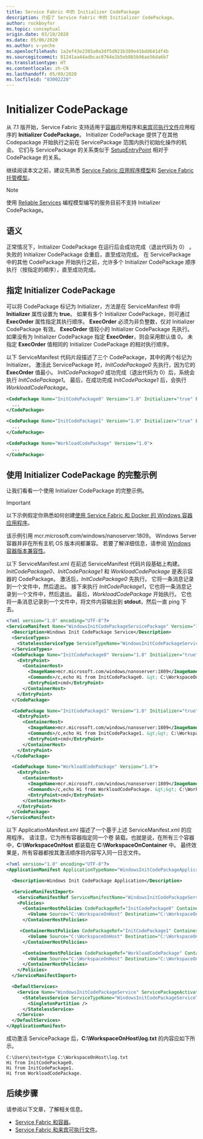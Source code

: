 ```yaml
---
title: Service Fabric 中的 Initializer CodePackage
description: 介绍了 Service Fabric 中的 Initializer CodePackage。
author: rockboyfor
ms.topic: conceptual
origin.date: 03/10/2020
ms.date: 05/06/2020
ms.author: v-yeche
ms.openlocfilehash: 1a2ef43e2385a0a3df5d921b389e41bdd641df4b
ms.sourcegitcommit: 81241aa44adbcac0764e2b5eb865b96ae56da6b7
ms.translationtype: HT
ms.contentlocale: zh-CN
ms.lasthandoff: 05/09/2020
ms.locfileid: "83002228"
---
```

# <a name="initializer-codepackages"></a>Initializer CodePackage

从 7.1 版开始，Service Fabric 支持适用于[容器][containers-introduction-link]应用程序和[来宾可执行文件][guest-executables-introduction-link]应用程序的 **Initializer CodePackage**。 Initializer CodePackage 提供了在其他 Codepackage 开始执行之前在 ServicePackage 范围内执行初始化操作的机会。 它们与 ServicePackage 的关系类似于 [SetupEntryPoint][setup-entry-point-link] 相对于 CodePackage 的关系。

继续阅读本文之前，建议先熟悉 [Service Fabric 应用程序模型][application-model-link]和 [Service Fabric 托管模型][hosting-model-link]。

> [!NOTE]
> 使用 [Reliable Services][reliable-services-link] 编程模型编写的服务目前不支持 Initializer CodePackage。

## <a name="semantics"></a>语义

正常情况下，Initializer CodePackage 在运行后会成功完成（退出代码为 0）  。 失败的 Initializer CodePackage 会重启，直至成功完成。 在 ServicePackage 中的其他 CodePackage 开始执行之前，允许多个 Initializer CodePackage 顺序执行（按指定的顺序），直至成功完成。   

## <a name="specifying-initializer-codepackages"></a>指定 Initializer CodePackage
可以将 CodePackage 标记为 Initializer，方法是在 ServiceManifest 中将 **Initializer** 属性设置为 **true**。 如果有多个 Initializer CodePackage，则可通过 **ExecOrder** 属性指定其执行顺序。 **ExecOrder** 必须为非负整数，仅对 Initializer CodePackage 有效。 **ExecOrder** 值较小的 Initializer CodePackage 先执行。 如果没有为 Initializer CodePackage 指定 **ExecOrder**，则会采用默认值 0。 未指定 **ExecOrder** 值相同的 Initializer CodePackage 的相对执行顺序。

以下 ServiceManifest 代码片段描述了三个 CodePackage，其中的两个标记为 Initializer。 激活此 ServicePackage 时，*InitCodePackage0* 先执行，因为它的 **ExecOrder** 值最小。 *InitCodePackage0* 成功完成（退出代码为 0）后，系统会执行 *InitCodePackage1*。 最后，在成功完成 *InitCodePackage1* 后，会执行 *WorkloadCodePackage*。

```xml
<CodePackage Name="InitCodePackage0" Version="1.0" Initializer="true" ExecOrder="0">
  ...
</CodePackage>

<CodePackage Name="InitCodePackage1" Version="1.0" Initializer="true" ExecOrder="1">
  ...
</CodePackage>

<CodePackage Name="WorkloadCodePackage" Version="1.0">
  ...
</CodePackage>
```
## <a name="complete-example-using-initializer-codepackages"></a>使用 Initializer CodePackage 的完整示例

让我们看看一个使用 Initializer CodePackage 的完整示例。

> [!IMPORTANT]
> 以下示例假定你熟悉如何创建[使用 Service Fabric 和 Docker 的 Windows 容器应用程序][containers-getting-started-link]。
>
> 该示例引用 mcr.microsoft.com/windows/nanoserver:1809。 Windows Server 容器并非在所有主机 OS 版本间都兼容。 若要了解详细信息，请参阅 [Windows 容器版本兼容性](https://docs.microsoft.com/virtualization/windowscontainers/deploy-containers/version-compatibility)。

以下 ServiceManifest.xml 在前述 ServiceManifest 代码片段基础上构建。 *InitCodePackage0*、*InitCodePackage1* 和 *WorkloadCodePackage* 是表示容器的 CodePackage。 激活后，*InitCodePackage0* 先执行。 它将一条消息记录到一个文件中，然后退出。 接下来执行 *InitCodePackage1*，它也将一条消息记录到一个文件中，然后退出。 最后，*WorkloadCodePackage* 开始执行。 它也将一条消息记录到一个文件中，将文件内容输出到 **stdout**，然后一直 ping 下去。

```xml
<?xml version="1.0" encoding="UTF-8"?>
<ServiceManifest Name="WindowsInitCodePackageServicePackage" Version="1.0" xmlns="http://schemas.microsoft.com/2011/01/fabric" xmlns:xsi="http://www.w3.org/2001/XMLSchema-instance">
  <Description>Windows Init CodePackage Service</Description>
  <ServiceTypes>
    <StatelessServiceType ServiceTypeName="WindowsInitCodePackageServiceType"  UseImplicitHost="true"/>
  </ServiceTypes>
  <CodePackage Name="InitCodePackage0" Version="1.0" Initializer="true" ExecOrder="0">
    <EntryPoint>
      <ContainerHost>
        <ImageName>mcr.microsoft.com/windows/nanoserver:1809</ImageName>
        <Commands>/c,echo Hi from InitCodePackage0. &gt; C:\WorkspaceOnContainer\log.txt</Commands>
        <EntryPoint>cmd</EntryPoint>
      </ContainerHost>
    </EntryPoint>
  </CodePackage>

  <CodePackage Name="InitCodePackage1" Version="1.0" Initializer="true" ExecOrder="1">
    <EntryPoint>
      <ContainerHost>
        <ImageName>mcr.microsoft.com/windows/nanoserver:1809</ImageName>
        <Commands>/c,echo Hi from InitCodePackage1. &gt;&gt; C:\WorkspaceOnContainer\log.txt</Commands>
        <EntryPoint>cmd</EntryPoint>
      </ContainerHost>
    </EntryPoint>
  </CodePackage>

  <CodePackage Name="WorkloadCodePackage" Version="1.0">
    <EntryPoint>
      <ContainerHost>
        <ImageName>mcr.microsoft.com/windows/nanoserver:1809</ImageName>
        <Commands>/c,echo Hi from WorkloadCodePackage. &gt;&gt; C:\WorkspaceOnContainer\log.txt &amp;&amp; type C:\WorkspaceOnContainer\log.txt &amp;&amp; ping -t 127.0.0.1 &gt; nul</Commands>
        <EntryPoint>cmd</EntryPoint>
      </ContainerHost>
    </EntryPoint>
  </CodePackage>
</ServiceManifest>
```

以下 ApplicationManifest.xml 描述了一个基于上述 ServiceManifest.xml 的应用程序。 请注意，它为所有容器指定同一个卷  装载。也就是说，在所有三个容器中，**C:\WorkspaceOnHost** 都装载在 **C:\WorkspaceOnContainer** 中。 最终效果是，所有容器都按其激活顺序将内容写入同一日志文件。

```xml
<?xml version="1.0" encoding="UTF-8"?>
<ApplicationManifest ApplicationTypeName="WindowsInitCodePackageApplicationType" ApplicationTypeVersion="1.0" xmlns="http://schemas.microsoft.com/2011/01/fabric" xmlns:xsi="http://www.w3.org/2001/XMLSchema-instance">

  <Description>Windows Init CodePackage Application</Description>

  <ServiceManifestImport>
    <ServiceManifestRef ServiceManifestName="WindowsInitCodePackageServicePackage" ServiceManifestVersion="1.0"/>
    <Policies>
      <ContainerHostPolicies CodePackageRef="InitCodePackage0" ContainersRetentionCount="2" RunInteractive="true">
        <Volume Source="C:\WorkspaceOnHost" Destination="C:\WorkspaceOnContainer" IsReadOnly="false" />
      </ContainerHostPolicies>

     <ContainerHostPolicies CodePackageRef="InitCodePackage1" ContainersRetentionCount="2" RunInteractive="true">
        <Volume Source="C:\WorkspaceOnHost" Destination="C:\WorkspaceOnContainer" IsReadOnly="false" />
      </ContainerHostPolicies>

      <ContainerHostPolicies CodePackageRef="WorkloadCodePackage" ContainersRetentionCount="2" RunInteractive="true">
        <Volume Source="C:\WorkspaceOnHost" Destination="C:\WorkspaceOnContainer" IsReadOnly="false" />
      </ContainerHostPolicies>
    </Policies>
  </ServiceManifestImport>

  <DefaultServices>
    <Service Name="WindowsInitCodePackageService" ServicePackageActivationMode="ExclusiveProcess">
      <StatelessService ServiceTypeName="WindowsInitCodePackageServiceType" InstanceCount="1">
        <SingletonPartition />
      </StatelessService>
    </Service>
  </DefaultServices>
</ApplicationManifest>
```
成功激活 ServicePackage 后，**C:\WorkspaceOnHost\log.txt** 的内容应如下所示。

```console
C:\Users\test>type C:\WorkspaceOnHost\log.txt
Hi from InitCodePackage0.
Hi from InitCodePackage1.
Hi from WorkloadCodePackage.
```

## <a name="next-steps"></a>后续步骤

请参阅以下文章，了解相关信息。

* [Service Fabric 和容器][containers-introduction-link]。
* [Service Fabric 和来宾可执行文件][guest-executables-introduction-link]。

<!-- Links -->

[containers-introduction-link]: service-fabric-containers-overview.md
[containers-getting-started-link]: service-fabric-get-started-containers.md
[guest-executables-introduction-link]: service-fabric-guest-executables-introduction.md
[reliable-services-link]: service-fabric-reliable-services-introduction.md
[application-model-link]: service-fabric-application-model.md
[hosting-model-link]: service-fabric-hosting-model.md
[setup-entry-point-link]: service-fabric-run-script-at-service-startup.md

<!-- Update_Description: new article about initializer codepackages -->
<!--NEW.date: 05/06/2020-->